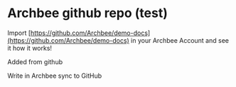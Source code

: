 # Archbee github repo (test)

Import [https://github.com/Archbee/demo-docs](https://github.com/Archbee/demo-docs) in your Archbee Account and see it how it works!

Added from github

Write in Archbee sync to GitHub
